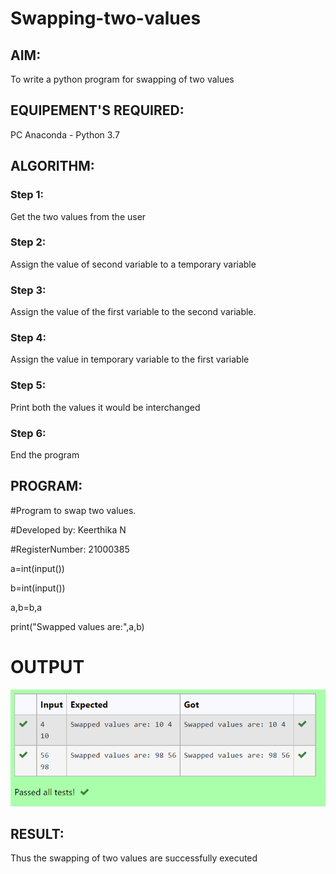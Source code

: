 # Swapping-two-values
## AIM:
To write a python program for swapping of two values
## EQUIPEMENT'S REQUIRED: 
PC
Anaconda - Python 3.7
## ALGORITHM: 
### Step 1:
Get the two values from the user
### Step 2: 
Assign the value of second variable to a temporary variable 
### Step 3: 
Assign the value of the first variable to the second variable.
### Step 4:  
Assign the value in temporary variable to the first variable
### Step 5: 
Print both the values it would be interchanged
### Step 6: 
End the program
## PROGRAM:

#Program to swap two values.

#Developed by: Keerthika N

#RegisterNumber: 21000385

a=int(input())

b=int(input())

a,b=b,a

print("Swapped values are:",a,b)

# OUTPUT

![OUTPUT](./Picture1.png)


## RESULT:
Thus the swapping of two values are successfully executed



